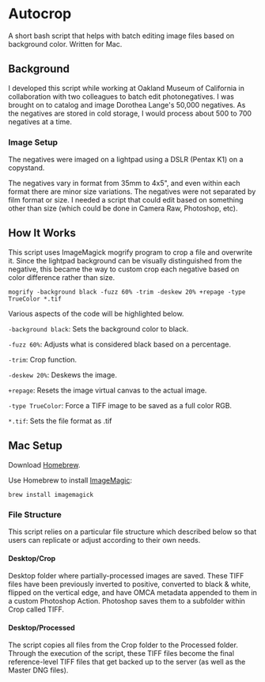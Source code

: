 # Autocrop
A short bash script that helps with batch editing image files based on background color. Written for Mac.

## Background
I developed this script while working at Oakland Museum of California in collaboration with two colleagues to batch edit photonegatives. I was brought on to catalog and image Dorothea Lange's 50,000 negatives. As the negatives are stored in cold storage, I would process about 500 to 700 negatives at a time. 

### Image Setup
The negatives were imaged on a lightpad using a DSLR (Pentax K1) on a copystand. 

The negatives vary in format from 35mm to 4x5", and even within each format there are minor size variations. The negatives were not separated by film format or size. I needed a script that could edit based on something other than size (which could be done in Camera Raw, Photoshop, etc).   

## How It Works
This script uses ImageMagick mogrify program to crop a file and overwrite it. Since the lightpad background can be visually distinguished from the negative, this became the way to custom crop each negative based on color difference rather than size. 

    mogrify -background black -fuzz 60% -trim -deskew 20% +repage -type TrueColor *.tif
  
Various aspects of the code will be highlighted below. 

`-background black`: Sets the background color to black. 

`-fuzz 60%`: Adjusts what is considered black based on a percentage. 

`-trim`: Crop function.

`-deskew 20%`: Deskews the image. 

`+repage`: Resets the image virtual canvas to the actual image.

`-type TrueColor`: Force a TIFF image to be saved as a full color RGB.

`*.tif`: Sets the file format as .tif

## Mac Setup 
Download [Homebrew](https://brew.sh/ "Homebrew"). 

Use Homebrew to install [ImageMagic](https://imagemagick.org/ "ImageMagick"):

    brew install imagemagick

### File Structure 
This script relies on a particular file structure which described below so that users can replicate or adjust according to their own needs. 

#### Desktop/Crop
Desktop folder where partially-processed images are saved. These TIFF files have been previously inverted to positive, converted to black & white, flipped on the vertical edge, and have OMCA metadata appended to them in a custom Photoshop Action. Photoshop saves them to a subfolder within Crop called TIFF.   

#### Desktop/Processed
The script copies all files from the Crop folder to the Processed folder. Through the execution of the script, these TIFF files become the final reference-level TIFF files that get backed up to the server (as well as the Master DNG files). 
